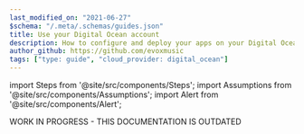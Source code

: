 ```yaml
---
last_modified_on: "2021-06-27"
$schema: "/.meta/.schemas/guides.json"
title: Use your Digital Ocean account
description: How to configure and deploy your apps on your Digital Ocean account with Qovery
author_github: https://github.com/evoxmusic
tags: ["type: guide", "cloud_provider: digital_ocean"]
---
```

import Steps from '@site/src/components/Steps';
import Assumptions from '@site/src/components/Assumptions';
import Alert from '@site/src/components/Alert';

<Alert type="warning">

WORK IN PROGRESS - THIS DOCUMENTATION IS OUTDATED

</Alert>



